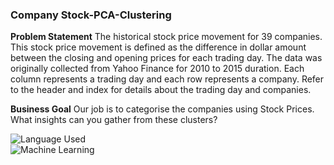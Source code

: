 ### Company Stock-PCA-Clustering

**Problem Statement**
The historical stock price movement for 39 companies. This stock price movement is defined as the difference in dollar amount between the closing and opening prices for each trading day. The data was originally collected from Yahoo Finance for 2010 to 2015 duration. Each column represents a trading day and each row represents a company. Refer to the header and index for details about the trading day and companies.

**Business Goal**
Our job is to categorise the companies using Stock Prices. What insights can you gather from these clusters?<br>

![Language Used](https://img.shields.io/badge/python-3670A0?style=for-the-badge&logo=python&logoColor=ffdd54)<br>
![Machine Learning](https://img.shields.io/badge/Un--Supervised-PCA-yellow)
